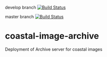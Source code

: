 develop branch [![Build Status](https://travis-ci.org/openearth/coastal-image-archive.svg?branch=develop)](https://travis-ci.org/openearth/coastal-image-archive)

master branch [![Build Status](https://travis-ci.org/openearth/coastal-image-archive.svg?branch=master)](https://travis-ci.org/openearth/coastal-image-archive)

# coastal-image-archive
Deployment of Archive server for coastal images

